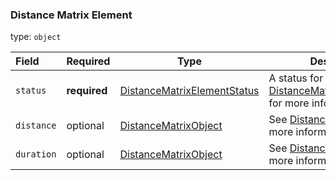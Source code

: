 <!--- This is a generated file, do not edit! -->
<!--- [START maps_http_schema_distancematrixelement] -->
<h3 class="schema-object" id="DistanceMatrixElement">Distance Matrix Element</h3>

type: `object`

| Field      | Required     | Type                                                                                      | Description                                                                                                                                   |
| :--------- | ------------ | ----------------------------------------------------------------------------------------- | --------------------------------------------------------------------------------------------------------------------------------------------- |
| `status`   | **required** | [DistanceMatrixElementStatus](#DistanceMatrixElementStatus "DistanceMatrixElementStatus") | A status for the element. See [DistanceMatrixElementStatus](#DistanceMatrixElementStatus "DistanceMatrixElementStatus") for more information. |
| `distance` | optional     | [DistanceMatrixObject](#DistanceMatrixObject "DistanceMatrixObject")                      | See [DistanceMatrixObject](#DistanceMatrixObject "DistanceMatrixObject") for more information.                                                |
| `duration` | optional     | [DistanceMatrixObject](#DistanceMatrixObject "DistanceMatrixObject")                      | See [DistanceMatrixObject](#DistanceMatrixObject "DistanceMatrixObject") for more information.                                                |

<!--- [END maps_http_schema_distancematrixelement] -->